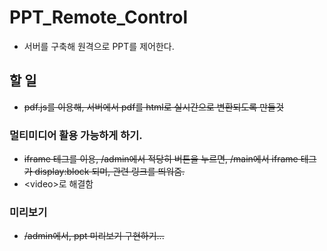 # PPT_Remote_Control
 - 서버를 구축해 원격으로 PPT를 제어한다.

## 할 일
 - ~~pdf.js를 이용해, 서버에서 pdf를 html로 실시간으로 변환되도록 만들것~~
 ### 멀티미디어 활용 가능하게 하기.
 - ~~iframe 테그를 이용, \/admin에서 적당히 버튼을 누르면, \/main에서 iframe 테그가 display:block 되며, 관련 링크를 띄워줌.~~
 -  \<video\>로 해결함
 
 ### 미리보기
 - ~~/admin에서, ppt 미리보기 구현하기...~~
